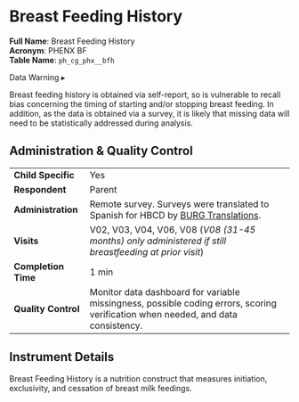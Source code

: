 # Breast Feeding History

**Full Name**: Breast Feeding History                     
**Acronym**: PHENX BF                                 
**Table Name**: `ph_cg_phx__bfh`       

<div id="warning" class="warning-banner" onclick="toggleCollapse(this)">
    <span class="emoji"><i class="fas fa-exclamation-triangle"></i></span>
  <span class="text-with-link">
  <span class="text">Data Warning</i></span>
  <a class="anchor-link" href="#warning" title="Copy link">
  <i class="fa-solid fa-link"></i>
  </a>
  </span>
  <span class="arrow">▸</span>
</div>
<div class="warning-collapsible-content">
<p>Breast feeding history is obtained via self-report, so is vulnerable to recall bias concerning the timing of starting and/or stopping breast feeding. In addition, as the data is obtained via a survey, it is likely that missing data will need to be statistically addressed during analysis.</p> 
</div>

## Administration & Quality Control

<table class="table-no-vertical-lines" style="width: 100%; border-collapse: collapse; table-layout: fixed;">
<tbody>
<tr><td><b>Child Specific</b></td>
<td>Yes</td></tr>
<tr><td><b>Respondent</b></td>
<td>Parent</td></tr>
<tr><td><b>Administration</b></td>
<td style="word-wrap: break-word; white-space: normal;">Remote survey. Surveys were translated to Spanish for HBCD by <a href="https://burgtranslations.com/our-services/">BURG Translations</a>.</td></tr>
<tr><td><b>Visits</b></td>
<td>V02, V03, V04, V06, V08 (<i>V08 (31-45 months) only administered if still breastfeeding at prior visit</i>)</td></tr>
<tr><td><b>Completion Time</b></td>
<td>1 min</td></tr>
<tr><td><b>Quality Control</b></td>
<td style="word-wrap: break-word; white-space: normal;">Monitor data dashboard for variable missingness, possible coding errors, scoring verification when needed, and data consistency.</td></tr>
</tbody>
</table>

## Instrument Details

Breast Feeding History is a nutrition construct that measures initiation, exclusivity, and cessation of breast milk feedings.


